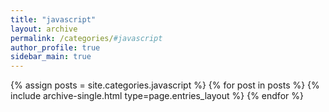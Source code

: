 ```yaml
---
title: "javascript"
layout: archive
permalink: /categories/#javascript
author_profile: true
sidebar_main: true
---
```



{% assign posts = site.categories.javascript %}
{% for post in posts %} {% include archive-single.html type=page.entries_layout %} {% endfor %}